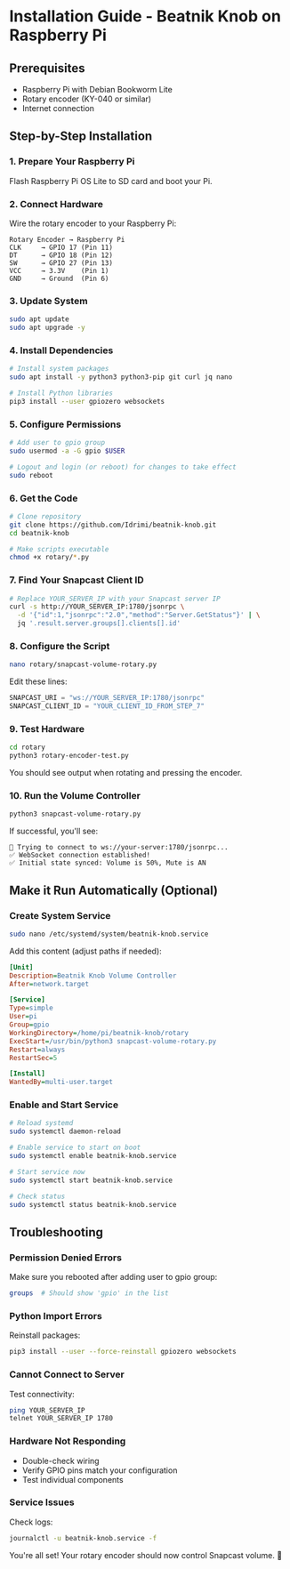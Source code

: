 # Installation Guide - Beatnik Knob on Raspberry Pi

## Prerequisites

- Raspberry Pi with Debian Bookworm Lite
- Rotary encoder (KY-040 or similar)
- Internet connection

## Step-by-Step Installation

### 1. Prepare Your Raspberry Pi

Flash Raspberry Pi OS Lite to SD card and boot your Pi.

### 2. Connect Hardware

Wire the rotary encoder to your Raspberry Pi:

```
Rotary Encoder → Raspberry Pi
CLK     → GPIO 17 (Pin 11)
DT      → GPIO 18 (Pin 12)  
SW      → GPIO 27 (Pin 13)
VCC     → 3.3V    (Pin 1)
GND     → Ground  (Pin 6)
```

### 3. Update System

```bash
sudo apt update
sudo apt upgrade -y
```

### 4. Install Dependencies

```bash
# Install system packages
sudo apt install -y python3 python3-pip git curl jq nano

# Install Python libraries
pip3 install --user gpiozero websockets
```

### 5. Configure Permissions

```bash
# Add user to gpio group
sudo usermod -a -G gpio $USER

# Logout and login (or reboot) for changes to take effect
sudo reboot
```

### 6. Get the Code

```bash
# Clone repository
git clone https://github.com/Idrimi/beatnik-knob.git
cd beatnik-knob

# Make scripts executable  
chmod +x rotary/*.py
```

### 7. Find Your Snapcast Client ID

```bash
# Replace YOUR_SERVER_IP with your Snapcast server IP
curl -s http://YOUR_SERVER_IP:1780/jsonrpc \
  -d '{"id":1,"jsonrpc":"2.0","method":"Server.GetStatus"}' | \
  jq '.result.server.groups[].clients[].id'
```

### 8. Configure the Script

```bash
nano rotary/snapcast-volume-rotary.py
```

Edit these lines:
```python
SNAPCAST_URI = "ws://YOUR_SERVER_IP:1780/jsonrpc"
SNAPCAST_CLIENT_ID = "YOUR_CLIENT_ID_FROM_STEP_7"
```

### 9. Test Hardware

```bash
cd rotary
python3 rotary-encoder-test.py
```

You should see output when rotating and pressing the encoder.

### 10. Run the Volume Controller

```bash
python3 snapcast-volume-rotary.py
```

If successful, you'll see:
```
🔌 Trying to connect to ws://your-server:1780/jsonrpc...
✅ WebSocket connection established!
✅ Initial state synced: Volume is 50%, Mute is AN
```

## Make it Run Automatically (Optional)

### Create System Service

```bash
sudo nano /etc/systemd/system/beatnik-knob.service
```

Add this content (adjust paths if needed):
```ini
[Unit]
Description=Beatnik Knob Volume Controller
After=network.target

[Service]
Type=simple
User=pi
Group=gpio
WorkingDirectory=/home/pi/beatnik-knob/rotary
ExecStart=/usr/bin/python3 snapcast-volume-rotary.py
Restart=always
RestartSec=5

[Install]
WantedBy=multi-user.target
```

### Enable and Start Service

```bash
# Reload systemd
sudo systemctl daemon-reload

# Enable service to start on boot
sudo systemctl enable beatnik-knob.service

# Start service now
sudo systemctl start beatnik-knob.service

# Check status
sudo systemctl status beatnik-knob.service
```

## Troubleshooting

### Permission Denied Errors
Make sure you rebooted after adding user to gpio group:
```bash
groups  # Should show 'gpio' in the list
```

### Python Import Errors
Reinstall packages:
```bash
pip3 install --user --force-reinstall gpiozero websockets
```

### Cannot Connect to Server
Test connectivity:
```bash
ping YOUR_SERVER_IP
telnet YOUR_SERVER_IP 1780
```

### Hardware Not Responding
- Double-check wiring
- Verify GPIO pins match your configuration
- Test individual components

### Service Issues
Check logs:
```bash
journalctl -u beatnik-knob.service -f
```

You're all set! Your rotary encoder should now control Snapcast volume. 🎵
